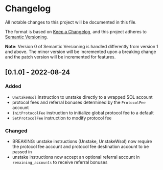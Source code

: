# Changelog

All notable changes to this project will be documented in this file.

The format is based on [Keep a Changelog](https://keepachangelog.com/en/1.0.0/),
and this project adheres to [Semantic Versioning](https://semver.org/spec/v2.0.0.html).

**Note:** Version 0 of Semantic Versioning is handled differently from version 1 and above.
The minor version will be incremented upon a breaking change and the patch version will be
incremented for features.

## [0.1.0] - 2022-08-24

### Added

- `UnstakeWsol` instruction to unstake directly to a wrapped SOL account
- protocol fees and referral bonuses determined by the `ProtocolFee` account
- `InitProtocolFee` instruction to initialize global protocol fee to a default
- `SetProtocolFee` instruction to modify protocol fee

### Changed

- BREAKING: unstake instructions (Unstake, UnstakeWsol) now require the protocol fee account and protocol fee destination account to be passed in
- unstake instructions now accept an optional referral account in `remaining_accounts` to receive referral bonuses
